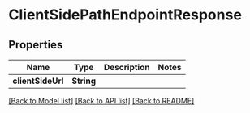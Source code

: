 # ClientSidePathEndpointResponse

## Properties

Name | Type | Description | Notes
------------ | ------------- | ------------- | -------------
**clientSideUrl** | **String** |  | 

[[Back to Model list]](../#documentation-for-models) [[Back to API list]](../#documentation-for-api-endpoints) [[Back to README]](../)


